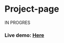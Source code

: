 # Project-page

IN PROGRES
### **Live demo:** [Here](https://aleksanderkakol.github.io/Weather-page/dist/)
